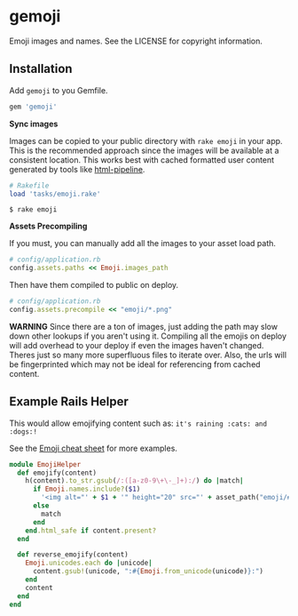 gemoji
======

Emoji images and names. See the LICENSE for copyright information.


Installation
------------

Add `gemoji` to you Gemfile.

``` ruby
gem 'gemoji'
```

**Sync images**

Images can be copied to your public directory with `rake emoji` in your app. This is the recommended approach since the images will be available at a consistent location. This works best with cached formatted user content generated by tools like [html-pipeline](https://github.com/jch/html-pipeline).

``` ruby
# Rakefile
load 'tasks/emoji.rake'
```

```
$ rake emoji
```

**Assets Precompiling**

If you must, you can manually add all the images to your asset load path.

``` ruby
# config/application.rb
config.assets.paths << Emoji.images_path
```

Then have them compiled to public on deploy.

``` ruby
# config/application.rb
config.assets.precompile << "emoji/*.png"
```

**WARNING** Since there are a ton of images, just adding the path may slow down other lookups if you aren't using it. Compiling all the emojis on deploy will add overhead to your deploy if even the images haven't changed. Theres just so many more superfluous files to iterate over. Also, the urls will be fingerprinted which may not be ideal for referencing from cached content.


Example Rails Helper
--------------------

This would allow emojifying content such as: `it's raining :cats: and :dogs:!`

See the [Emoji cheat sheet](http://www.emoji-cheat-sheet.com) for more examples.

```ruby
module EmojiHelper
  def emojify(content)
    h(content).to_str.gsub(/:([a-z0-9\+\-_]+):/) do |match|
      if Emoji.names.include?($1)
        '<img alt="' + $1 + '" height="20" src="' + asset_path("emoji/#{$1}.png") + '" style="vertical-align:middle" width="20" />'
      else
        match
      end
    end.html_safe if content.present?
  end

  def reverse_emojify(content)
    Emoji.unicodes.each do |unicode|
      content.gsub!(unicode, ":#{Emoji.from_unicode(unicode)}:")
    end
    content
  end
end
```

